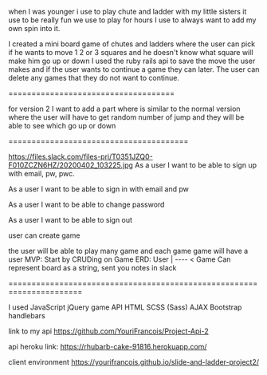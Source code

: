 
when I was younger i use to play chute and ladder with my little sisters it use to be really fun we use to play for hours
I use to always want to add my own spin into it.

I created a mini board game of chutes and ladders where the user can pick if he wants to move 1 2 or 3 squares and he doesn't know what square will make him go up or down I used the ruby rails api to save the move the user makes and if the user wants to continue a game they can later.
The user can delete any games that they do not want to continue.



====================================

for version 2
I want to add a part where is similar to the normal version where the user will have to get random number of jump
and they will be able to see which go up or down


=======================================

https://files.slack.com/files-pri/T0351JZQ0-F010ZCZN6HZ/20200402_103225.jpg
As a user I want to be able to sign up with email, pw, pwc.

As a user I want to be able to sign in with email and pw

As a user I want to be able to change password

As a user I want to be able to sign out

user can create game


the user will be able to play many game and each game game will have a user
MVP: Start by CRUDing on Game
ERD: User | ---- < Game
Can represent board as a string, sent you notes in slack

======================================================================

 I used JavaScript jQuery game API HTML SCSS (Sass) AJAX Bootstrap handlebars

 link to my api https://github.com/YouriFrancois/Project-Api-2

  api heroku link: https://rhubarb-cake-91816.herokuapp.com/

 client environment https://yourifrancois.github.io/slide-and-ladder-project2/
